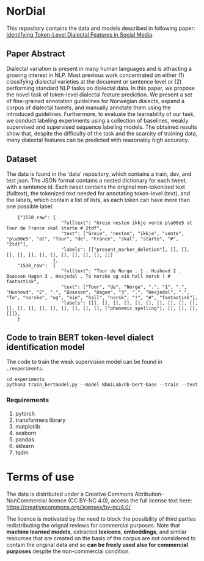 # NorDial

This repository contains the data and models described in following paper: [Identifying Token-Level Dialectal Features in Social Media](https://aclanthology.org/2023.nodalida-1.16/).

## Paper Abstract

Dialectal variation is present in many human languages and is attracting a growing interest in NLP. Most previous work concentrated on either (1) classifying dialectal varieties at the document or sentence level or (2) performing standard NLP tasks on dialectal data. In this paper, we propose the novel task of token-level dialectal feature prediction. We present a set of fine-grained annotation guidelines for Norwegian dialects, expand a corpus of dialectal tweets, and manually annotate them using the introduced guidelines. Furthermore, to evaluate the learnability of our task, we conduct labeling experiments using a collection of baselines, weakly supervised and supervised sequence labeling models. The obtained results show that, despite the difficulty of the task and the scarcity of training data, many dialectal features can be predicted with reasonably high accuracy.


## Dataset

The data is found in the 'data' repository, which contains a train, dev, and test json. The JSON format contains a nested dictionary for each tweet, with a sentence id. Each tweet contains the original non-tokenized text (fulltext), the tokenized text needed for annotating token-level (text), and the labels, which contain a list of lists, as each token can have more than one possible label.

```
    {"1550_raw": {
                    "fulltext": "Greie nesten ikkje vente p\u00e5 at Tour de France skal starte # 2tdf", 
                    "text": ["Greie", "nesten", "ikkje", "vente", "p\u00e5", "at", "Tour", "de", "France", "skal", "starte", "#", "2tdf"], 
                    "labels": [["present_marker_deletion"], [], [], [], [], [], [], [], [], [], [], [], []]
                 },
    "1538_raw":  {
                    "fulltext": "Tour de Norge . 1 . Hushovd 2 . Boasson Hagen 3 . Hesjedal . To norske og ein hall norsk ! # fantastisk", 
                    "text": ["Tour", "de", "Norge", ".", "1", ".", "Hushovd", "2", ".", "Boasson", "Hagen", "3", ".", "Hesjedal", ".", "To", "norske", "og", "ein", "hall", "norsk", "!", "#", "fantastisk"], 
                    "labels": [[], [], [], [], [], [], [], [], [], [], [], [], [], [], [], [], [], [], [], ["phonemic_spelling"], [], [], [], []]},
    }
```

## Code to train BERT token-level dialect identification model

The code to train the weak supervision model can be found in ```./experiments```.

```
cd experiments
python3 train_bertmodel.py --model NbAiLab/nb-bert-base --train --test
```

### Requirements

1. pytorch
2. transformers library
3. matplotlib
4. seaborn
5. pandas
6. sklearn
7. tqdm

# Terms of use
The data is distributed under a Creative Commons Attribution-NonCommercial licence (CC BY-NC 4.0), access the full license text here: https://creativecommons.org/licenses/by-nc/4.0/

The licence is motivated by the need to block the possibility of third parties redistributing the orignal reviews for commercial purposes. Note that **machine learned models**, extracted **lexicons**, **embeddings**, and similar resources that are created on the basis of the corpus are not considered to contain the original data and so **can be freely used also for commercial purposes** despite the non-commercial condition.

